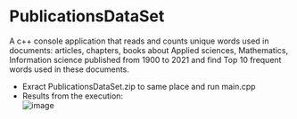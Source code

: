 # PublicationsDataSet

A c++ console application that reads and counts unique words used in documents:
articles, chapters, books about Applied sciences, Mathematics, Information science published from 1900 to 2021 and find Top 10 frequent words used in these documents.

- Exract PublicationsDataSet.zip to same place and run main.cpp
- Results from the execution:<br />
![image](https://github.com/user-attachments/assets/134bf333-bb61-46b0-9ffe-11497af9e377)
